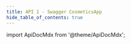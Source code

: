 ```yaml
---
title: API 1 - Swagger CosmeticsApp
hide_table_of_contents: true
---
```


import ApiDocMdx from '@theme/ApiDocMdx';

<ApiDocMdx id="cosmeticsapp" />